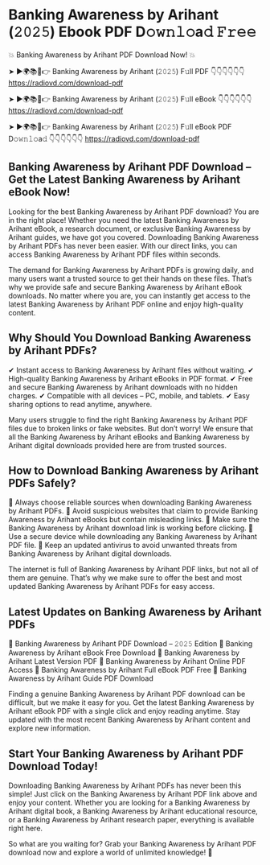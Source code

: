 # Banking Awareness by Arihant (𝟸𝟶𝟸𝟻) Ebook PDF D𝚘𝚠𝚗𝚕𝚘a𝚍 𝙵𝚛𝚎𝚎

💥 Banking Awareness by Arihant PDF Download Now! 💥

➤ ►🌍📚📱👉 Banking Awareness by Arihant (𝟸𝟶𝟸𝟻) F𝚞ll PDF 👇👇👇👇👇👇
https://radiovd.com/download-pdf

➤ ►🌍📚📱👉 Banking Awareness by Arihant (𝟸𝟶𝟸𝟻) F𝚞ll eBook 👇👇👇👇👇👇
https://radiovd.com/download-pdf

➤ ►🌍📚📱👉 Banking Awareness by Arihant (𝟸𝟶𝟸𝟻) F𝚞ll eBook PDF D𝚘𝚠𝚗𝚕𝚘a𝚍 👇👇👇👇👇👇
https://radiovd.com/download-pdf

## Banking Awareness by Arihant PDF Download – Get the Latest Banking Awareness by Arihant eBook Now!

Looking for the best Banking Awareness by Arihant PDF download? You are in the right place! Whether you need the latest Banking Awareness by Arihant eBook, a research document, or exclusive Banking Awareness by Arihant guides, we have got you covered. Downloading Banking Awareness by Arihant PDFs has never been easier. With our direct links, you can access Banking Awareness by Arihant PDF files within seconds.

The demand for Banking Awareness by Arihant PDFs is growing daily, and many users want a trusted source to get their hands on these files. That’s why we provide safe and secure Banking Awareness by Arihant eBook downloads. No matter where you are, you can instantly get access to the latest Banking Awareness by Arihant PDF online and enjoy high-quality content.

## Why Should You Download Banking Awareness by Arihant PDFs?

✔ Instant access to Banking Awareness by Arihant files without waiting.
✔ High-quality Banking Awareness by Arihant eBooks in PDF format.
✔ Free and secure Banking Awareness by Arihant downloads with no hidden charges.
✔ Compatible with all devices – PC, mobile, and tablets.
✔ Easy sharing options to read anytime, anywhere.

Many users struggle to find the right Banking Awareness by Arihant PDF files due to broken links or fake websites. But don’t worry! We ensure that all the Banking Awareness by Arihant eBooks and Banking Awareness by Arihant digital downloads provided here are from trusted sources.

## How to Download Banking Awareness by Arihant PDFs Safely?

📌 Always choose reliable sources when downloading Banking Awareness by Arihant PDFs.
📌 Avoid suspicious websites that claim to provide Banking Awareness by Arihant eBooks but contain misleading links.
📌 Make sure the Banking Awareness by Arihant download link is working before clicking.
📌 Use a secure device while downloading any Banking Awareness by Arihant PDF file.
📌 Keep an updated antivirus to avoid unwanted threats from Banking Awareness by Arihant digital downloads.

The internet is full of Banking Awareness by Arihant PDF links, but not all of them are genuine. That’s why we make sure to offer the best and most updated Banking Awareness by Arihant PDFs for easy access.

## Latest Updates on Banking Awareness by Arihant PDFs

🔹 Banking Awareness by Arihant PDF Download – 𝟸𝟶𝟸𝟻 Edition
🔹 Banking Awareness by Arihant eBook Free Download
🔹 Banking Awareness by Arihant Latest Version PDF
🔹 Banking Awareness by Arihant Online PDF Access
🔹 Banking Awareness by Arihant Full eBook PDF Free
🔹 Banking Awareness by Arihant Guide PDF Download

Finding a genuine Banking Awareness by Arihant PDF download can be difficult, but we make it easy for you. Get the latest Banking Awareness by Arihant eBook PDF with a single click and enjoy reading anytime. Stay updated with the most recent Banking Awareness by Arihant content and explore new information.

## Start Your Banking Awareness by Arihant PDF Download Today!

Downloading Banking Awareness by Arihant PDFs has never been this simple! Just click on the Banking Awareness by Arihant PDF link above and enjoy your content. Whether you are looking for a Banking Awareness by Arihant digital book, a Banking Awareness by Arihant educational resource, or a Banking Awareness by Arihant research paper, everything is available right here.

So what are you waiting for? Grab your Banking Awareness by Arihant PDF download now and explore a world of unlimited knowledge! 🚀